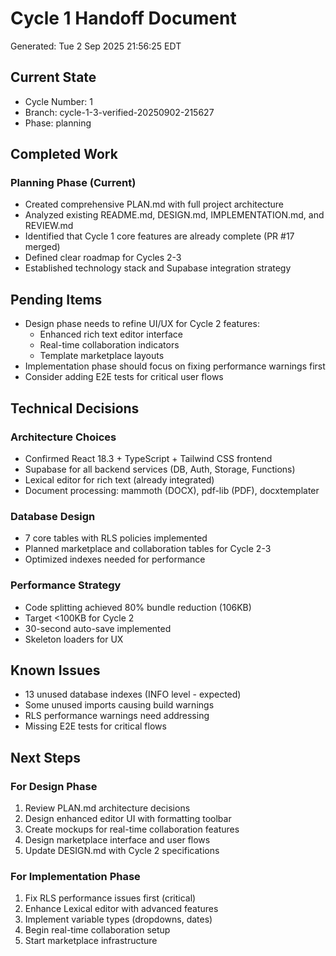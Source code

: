 # Cycle 1 Handoff Document

Generated: Tue  2 Sep 2025 21:56:25 EDT

## Current State
- Cycle Number: 1
- Branch: cycle-1-3-verified-20250902-215627
- Phase: planning

## Completed Work
### Planning Phase (Current)
- Created comprehensive PLAN.md with full project architecture
- Analyzed existing README.md, DESIGN.md, IMPLEMENTATION.md, and REVIEW.md
- Identified that Cycle 1 core features are already complete (PR #17 merged)
- Defined clear roadmap for Cycles 2-3
- Established technology stack and Supabase integration strategy

## Pending Items
- Design phase needs to refine UI/UX for Cycle 2 features:
  - Enhanced rich text editor interface
  - Real-time collaboration indicators
  - Template marketplace layouts
- Implementation phase should focus on fixing performance warnings first
- Consider adding E2E tests for critical user flows

## Technical Decisions
### Architecture Choices
- Confirmed React 18.3 + TypeScript + Tailwind CSS frontend
- Supabase for all backend services (DB, Auth, Storage, Functions)
- Lexical editor for rich text (already integrated)
- Document processing: mammoth (DOCX), pdf-lib (PDF), docxtemplater

### Database Design
- 7 core tables with RLS policies implemented
- Planned marketplace and collaboration tables for Cycle 2-3
- Optimized indexes needed for performance

### Performance Strategy
- Code splitting achieved 80% bundle reduction (106KB)
- Target <100KB for Cycle 2
- 30-second auto-save implemented
- Skeleton loaders for UX

## Known Issues
- 13 unused database indexes (INFO level - expected)
- Some unused imports causing build warnings
- RLS performance warnings need addressing
- Missing E2E tests for critical flows

## Next Steps
### For Design Phase
1. Review PLAN.md architecture decisions
2. Design enhanced editor UI with formatting toolbar
3. Create mockups for real-time collaboration features
4. Design marketplace interface and user flows
5. Update DESIGN.md with Cycle 2 specifications

### For Implementation Phase
1. Fix RLS performance issues first (critical)
2. Enhance Lexical editor with advanced features
3. Implement variable types (dropdowns, dates)
4. Begin real-time collaboration setup
5. Start marketplace infrastructure

